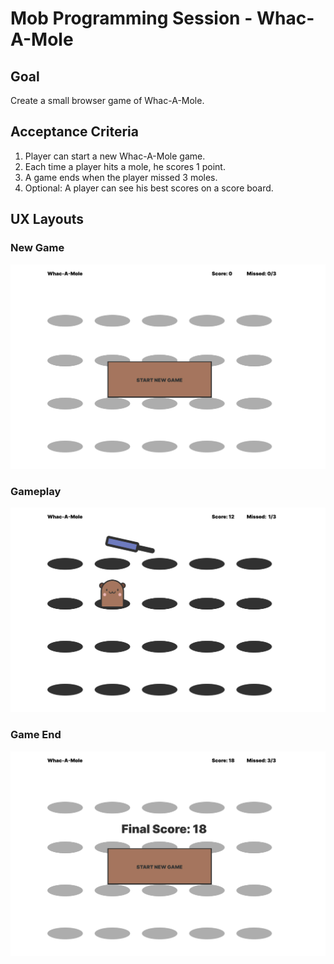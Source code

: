 # Mob Programming Session - Whac-A-Mole

## Goal

Create a small browser game of Whac-A-Mole.

## Acceptance Criteria

1. Player can start a new Whac-A-Mole game.
2. Each time a player hits a mole, he scores 1 point.
3. A game ends when the player missed 3 moles.
4. Optional: A player can see his best scores on a score board.

## UX Layouts

### New Game

![New Game](./new-game.jpg)

### Gameplay

![Gameplay](./gameplay.jpg)

### Game End

![Game End](./game-end.jpg)
